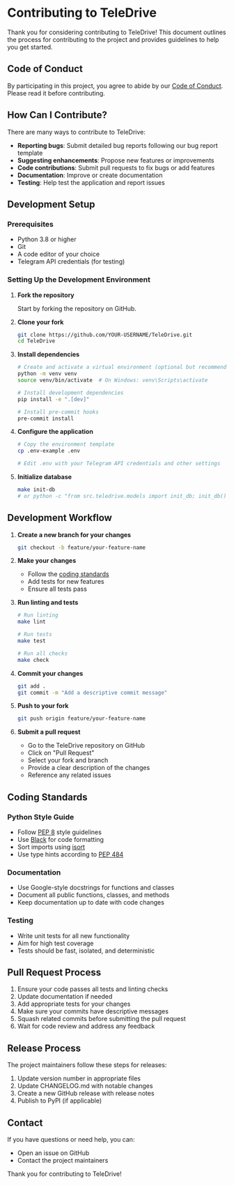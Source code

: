 # Contributing to TeleDrive

Thank you for considering contributing to TeleDrive! This document outlines the process for contributing to the project and provides guidelines to help you get started.

## Code of Conduct

By participating in this project, you agree to abide by our [Code of Conduct](CODE_OF_CONDUCT.md). Please read it before contributing.

## How Can I Contribute?

There are many ways to contribute to TeleDrive:

- **Reporting bugs**: Submit detailed bug reports following our bug report template
- **Suggesting enhancements**: Propose new features or improvements
- **Code contributions**: Submit pull requests to fix bugs or add features
- **Documentation**: Improve or create documentation
- **Testing**: Help test the application and report issues

## Development Setup

### Prerequisites

- Python 3.8 or higher
- Git
- A code editor of your choice
- Telegram API credentials (for testing)

### Setting Up the Development Environment

1. **Fork the repository**
   
   Start by forking the repository on GitHub.

2. **Clone your fork**
   ```bash
   git clone https://github.com/YOUR-USERNAME/TeleDrive.git
   cd TeleDrive
   ```

3. **Install dependencies**
   ```bash
   # Create and activate a virtual environment (optional but recommended)
   python -m venv venv
   source venv/bin/activate  # On Windows: venv\Scripts\activate
   
   # Install development dependencies
   pip install -e ".[dev]"
   
   # Install pre-commit hooks
   pre-commit install
   ```

4. **Configure the application**
   ```bash
   # Copy the environment template
   cp .env-example .env
   
   # Edit .env with your Telegram API credentials and other settings
   ```

5. **Initialize database**
   ```bash
   make init-db
   # or python -c "from src.teledrive.models import init_db; init_db()"
   ```

## Development Workflow

1. **Create a new branch for your changes**
   ```bash
   git checkout -b feature/your-feature-name
   ```

2. **Make your changes**
   - Follow the [coding standards](#coding-standards)
   - Add tests for new features
   - Ensure all tests pass

3. **Run linting and tests**
   ```bash
   # Run linting
   make lint
   
   # Run tests
   make test
   
   # Run all checks
   make check
   ```

4. **Commit your changes**
   ```bash
   git add .
   git commit -m "Add a descriptive commit message"
   ```

5. **Push to your fork**
   ```bash
   git push origin feature/your-feature-name
   ```

6. **Submit a pull request**
   - Go to the TeleDrive repository on GitHub
   - Click on "Pull Request"
   - Select your fork and branch
   - Provide a clear description of the changes
   - Reference any related issues

## Coding Standards

### Python Style Guide

- Follow [PEP 8](https://pep8.org/) style guidelines
- Use [Black](https://github.com/psf/black) for code formatting
- Sort imports using [isort](https://pycqa.github.io/isort/)
- Use type hints according to [PEP 484](https://peps.python.org/pep-0484/)

### Documentation

- Use Google-style docstrings for functions and classes
- Document all public functions, classes, and methods
- Keep documentation up to date with code changes

### Testing

- Write unit tests for all new functionality
- Aim for high test coverage
- Tests should be fast, isolated, and deterministic

## Pull Request Process

1. Ensure your code passes all tests and linting checks
2. Update documentation if needed
3. Add appropriate tests for your changes
4. Make sure your commits have descriptive messages
5. Squash related commits before submitting the pull request
6. Wait for code review and address any feedback

## Release Process

The project maintainers follow these steps for releases:

1. Update version number in appropriate files
2. Update CHANGELOG.md with notable changes
3. Create a new GitHub release with release notes
4. Publish to PyPI (if applicable)

## Contact

If you have questions or need help, you can:

- Open an issue on GitHub
- Contact the project maintainers

Thank you for contributing to TeleDrive! 